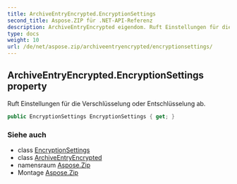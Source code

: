 ```yaml
---
title: ArchiveEntryEncrypted.EncryptionSettings
second_title: Aspose.ZIP für .NET-API-Referenz
description: ArchiveEntryEncrypted eigendom. Ruft Einstellungen für die Verschlüsselung oder Entschlüsselung ab.
type: docs
weight: 10
url: /de/net/aspose.zip/archiveentryencrypted/encryptionsettings/
---
```

## ArchiveEntryEncrypted.EncryptionSettings property

Ruft Einstellungen für die Verschlüsselung oder Entschlüsselung ab.

```csharp
public EncryptionSettings EncryptionSettings { get; }
```

### Siehe auch

* class [EncryptionSettings](../../../aspose.zip.saving/encryptionsettings/)
* class [ArchiveEntryEncrypted](../)
* namensraum [Aspose.Zip](../../archiveentryencrypted/)
* Montage [Aspose.Zip](../../../)


